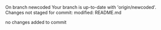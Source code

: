 On branch newcoded
Your branch is up-to-date with 'origin/newcoded'.
Changes not staged for commit:
	modified:   README.md

no changes added to commit

